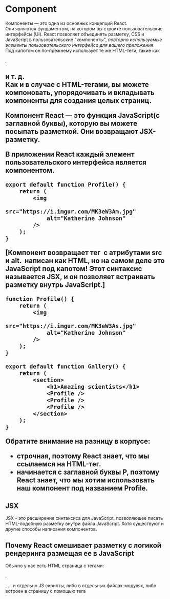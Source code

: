 # Component

Компоненты — это одна из основных концепций React.\
Они являются фундаментом, на котором вы строите пользовательские интерфейсы (UI).
React позволяет объединять разметку, CSS и JavaScript в пользовательские "компоненты", *повторно используемые элементы пользовательского интерфейса для вашего приложения*.\
Под капотом он по-прежнему использует те же HTML-теги, такие как <article>, <h1> и т. д.\
Как и в случае с HTML-тегами, вы можете компоновать, упорядочивать и вкладывать компоненты для создания целых страниц. 

Компонент React — это функция JavaScript(с заглавной буквы), которую вы можете посыпать разметкой. Они возвращают JSX-разметку.

В приложении React каждый элемент пользовательского интерфейса является компонентом.
```tsx
export default function Profile() {
    return (
        <img
            src="https://i.imgur.com/MK3eW3Am.jpg"
            alt="Katherine Johnson"
        />
    );
}
```
[Компонент возвращает тег <img /> с атрибутами src и alt. <img /> написан как HTML, но на самом деле это JavaScript под капотом! Этот синтаксис называется JSX, и он позволяет встраивать разметку внутрь JavaScript.]
```tsx
function Profile() {
    return (
        <img
            src="https://i.imgur.com/MK3eW3As.jpg"
            alt="Katherine Johnson"
        />
    );
}

export default function Gallery() {
    return (
        <section>
            <h1>Amazing scientists</h1>
            <Profile />
            <Profile />
            <Profile />
        </section>
    );
}
```
Обратите внимание на разницу в корпусе:
- <section> строчная, поэтому React знает, что мы ссылаемся на HTML-тег.
- <Profile /> начинается с заглавной буквы P, поэтому React знает, что мы хотим использовать наш компонент под названием Profile.

# JSX
JSX - это расширение синтаксиса для JavaScript, позволяющее писать HTML-подобную разметку внутри файла JavaScript. Хотя существуют и другие способы написания компонентов.

## Почему React смешивает разметку с логикой рендеринга размещая ее в JavaScript
Обычно у нас есть HTML страница с тегами: <div>, <p>, ... и отдельно JS скрипты, либо в отдельных файлах-модулях, либо встроен в страницу с помощью тега <script>.
*в React логика рендеринга и разметка живут вместе в одном месте - в компонентах*
```tsx
function Sidebar() {
    if (isLoggedIn()) {
        return <p>Welcome</>
    } else {
        return <Form />
    }
}
```
Каждый компонент React - это функция JavaScript, которая может содержать некоторую разметку, которую React отображает в браузере.\
JSX и React - это две разные вещи. Вы можете использовать их независим.

Правила JSX:
1. возвращает один корневой элемент\
Чтобы вернуть несколько элементов из компонента, оберните их одним родительским тегом, например <div> или просто <></>. Такой пустой тег называется Фрагмент. Фрагмент позволяет группировать элементы, не оставляя никаких следов в HTML-дереве браузера.

Почему несколько тегов JSX должны быть обернуты? JSX выглядит как HTML, но под капотом он преобразуется в обычные объекты JavaScript. Вы не можете вернуть два объекта из функции, не обернув их в массив. Это объясняет, почему вы также не можете вернуть два тега JSX, не обернув их в другой тег или фрагмент.

JSX позволяет вам писать HTML-подобную разметку внутри файла JavaScript, сохраняя логику рендеринга и содержимое в одном мест.
#
```tsx
```
```tsx
```
```tsx
```

#
```tsx
```
```tsx
```
```tsx
```

#
```tsx
```
```tsx
```
```tsx
```